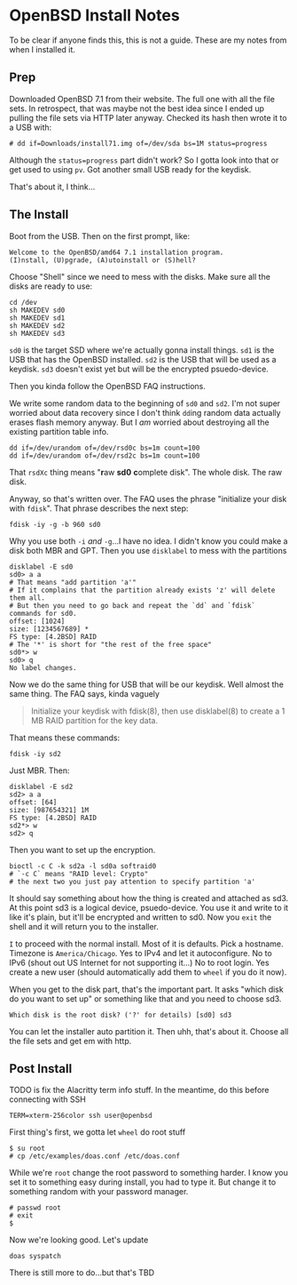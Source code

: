 # OpenBSD Install Notes

To be clear if anyone finds this, this is not a guide. 
These are my notes from when I installed it.

## Prep

Downloaded OpenBSD 7.1 from their website.
The full one with all the file sets.
In retrospect, that was maybe not the best idea since I ended up pulling the file sets via HTTP later anyway.
Checked its hash then wrote it to a USB with:

```shell
# dd if=Downloads/install71.img of=/dev/sda bs=1M status=progress
```

Although the `status=progress` part didn't work?
So I gotta look into that or get used to using `pv`. 
Got another small USB ready for the keydisk.

That's about it, I think...

## The Install

Boot from the USB.
Then on the first prompt, like:

```
Welcome to the OpenBSD/amd64 7.1 installation program.
(I)nstall, (U)pgrade, (A)utoinstall or (S)hell?
```

Choose "Shell" since we need to mess with the disks.
Make sure all the disks are ready to use:

```
cd /dev
sh MAKEDEV sd0
sh MAKEDEV sd1
sh MAKEDEV sd2
sh MAKEDEV sd3
```

`sd0` is the target SSD where we're actually gonna install things.
`sd1` is the USB that has the OpenBSD installed.
`sd2` is the USB that will be used as a keydisk.
`sd3` doesn't exist yet but will be the encrypted psuedo-device.

Then you kinda follow the OpenBSD FAQ instructions.

We write some random data to the beginning of `sd0` and `sd2`.
I'm not super worried about data recovery since I don't think `dd`ing random data actually erases flash memory anyway.
But I _am_ worried about destroying all the existing partition table info.

```
dd if=/dev/urandom of=/dev/rsd0c bs=1m count=100
dd if=/dev/urandom of=/dev/rsd2c bs=1m count=100
```

That `rsdXc` thing means "**r**aw **sd0** **c**omplete disk".
The whole disk.
The raw disk.

Anyway, so that's written over.
The FAQ uses the phrase "initialize your disk with `fdisk`".
That phrase describes the next step:

```
fdisk -iy -g -b 960 sd0
```

Why you use both `-i` _and_ `-g`...I have no idea.
I didn't know you could make a disk both MBR and GPT.
Then you use `disklabel` to mess with the partitions

```
disklabel -E sd0
sd0> a a
# That means "add partition 'a'"
# If it complains that the partition already exists 'z' will delete them all.
# But then you need to go back and repeat the `dd` and `fdisk` commands for sd0.
offset: [1024]
size: [1234567689] *
FS type: [4.2BSD] RAID
# The '*' is short for "the rest of the free space"
sd0*> w
sd0> q
No label changes.
```

Now we do the same thing for USB that will be our keydisk. 
Well almost the same thing.
The FAQ says, kinda vaguely 

> Initialize your keydisk with fdisk(8), then use disklabel(8) to create a 1 MB RAID partition for the key data.

That means these commands:

```
fdisk -iy sd2
```

Just MBR.
Then:

```
disklabel -E sd2
sd2> a a
offset: [64]
size: [987654321] 1M
FS type: [4.2BSD] RAID
sd2*> w
sd2> q
```

Then you want to set up the encryption.

```
bioctl -c C -k sd2a -l sd0a softraid0
# `-c C` means "RAID level: Crypto"
# the next two you just pay attention to specify partition 'a'
```

It should say something about how the thing is created and attached as sd3.
At this point sd3 is a logical device, psuedo-device. 
You use it and write to it like it's plain, but it'll be encrypted and written to sd0.
Now you `exit` the shell and it will return you to the installer.

`I` to proceed with the normal install.
Most of it is defaults.
Pick a hostname.
Timezone is `America/Chicago`.
Yes to IPv4 and let it autoconfigure. 
No to IPv6 (shout out US Internet for not supporting it...)
No to root login.
Yes create a new user (should automatically add them to `wheel` if you do it now).

When you get to the disk part, that's the important part.
It asks "which disk do you want to set up" or something like that and you need to choose sd3. 

```
Which disk is the root disk? ('?' for details) [sd0] sd3
```

You can let the installer auto partition it. 
Then uhh, that's about it. 
Choose all the file sets and get em with http. 

## Post Install

TODO is fix the Alacritty term info stuff.
In the meantime, do this before connecting with SSH

```
TERM=xterm-256color ssh user@openbsd
```

First thing's first, we gotta let `wheel` do root stuff

```
$ su root
# cp /etc/examples/doas.conf /etc/doas.conf
```

While we're `root` change the root password to something harder.
I know you set it to something easy during install, you had to type it. 
But change it to something random with your password manager.

```
# passwd root
# exit
$ 
```

Now we're looking good.
Let's update

```
doas syspatch
```

There is still more to do...but that's TBD



